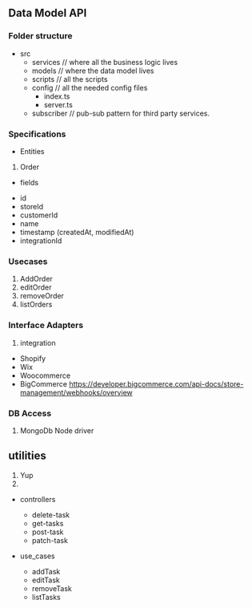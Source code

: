 
## Data Model API

### Folder structure

- src
  - services // where all the business logic lives
  - models // where the data model lives
  - scripts // all the scripts
  - config // all the needed config files
    - index.ts
    - server.ts
  - subscriber // pub-sub pattern for third party services.

### Specifications
- Entities
1. Order
 - fields
 * id
 * storeId
 * customerId
 * name
 * timestamp (createdAt, modifiedAt)
 * integrationId

### Usecases
1. AddOrder
2. editOrder
3. removeOrder
4. listOrders

### Interface Adapters
1. integration
  - Shopify
  - Wix
  - Woocommerce
  - BigCommerce https://developer.bigcommerce.com/api-docs/store-management/webhooks/overview


### DB Access
1. MongoDb Node driver

## utilities
1. Yup
2. 



- controllers
  - delete-task
  - get-tasks
  - post-task
  - patch-task
  
- use_cases
    - addTask
    - editTask
    - removeTask
    - listTasks

